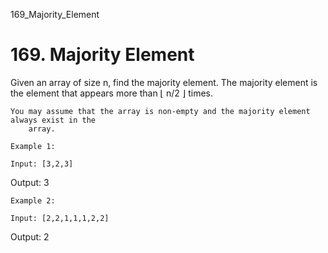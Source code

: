 169_Majority_Element
# 169. Majority Element

Given an array of size n, find the majority element. The majority element is the
        element that appears more than ⌊ n/2 ⌋ times.

    You may assume that the array is non-empty and the majority element always exist in the
        array.

    Example 1:

    Input: [3,2,3]
Output: 3

    Example 2:

    Input: [2,2,1,1,1,2,2]
Output: 2